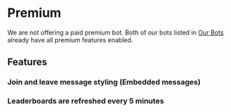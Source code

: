 # Premium

We are not offering a paid premium bot. Both of our bots listed in [Our Bots](/nl/getting-started/our-bots.md) already have all premium features enabled.

## Features

### Join and leave message styling \(Embedded messages\)

### Leaderboards are refreshed every 5 minutes
